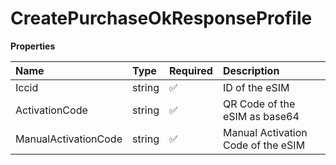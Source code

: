 # CreatePurchaseOkResponseProfile

**Properties**

| Name                 | Type   | Required | Description                        |
| :------------------- | :----- | :------- | :--------------------------------- |
| Iccid                | string | ✅       | ID of the eSIM                     |
| ActivationCode       | string | ✅       | QR Code of the eSIM as base64      |
| ManualActivationCode | string | ✅       | Manual Activation Code of the eSIM |
